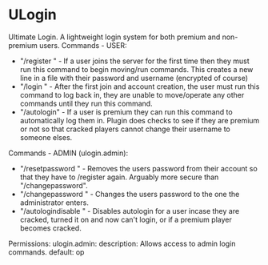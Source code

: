 # ULogin
Ultimate Login. A lightweight login system for both premium and non-premium users.
Commands - USER:
- "/register <password>" - If a user joins the server for the first time then they must run this command to begin moving/run commands. This creates a new line in a file with their password and username (encrypted of course)
- "/login <password>" - After the first join and account creation, the user must run this command to log back in, they are unable to move/operate any other commands until they run this command.
- "/autologin" - If a user is premium they can run this command to automatically log them in. Plugin does checks to see if they are premium or not so that cracked players cannot change their username to someone elses.

Commands - ADMIN (ulogin.admin):
- "/resetpassword <username>" - Removes the users password from their account so that they have to /register again. Arguably more secure than "/changepassword".
- "/changepassword <username> <new password>" - Changes the users password to the one the administrator enters.
- "/autologindisable <username>" - Disables autologin for a user incase they are cracked, turned it on and now can't login, or if a premium player becomes cracked.

Permissions:
ulogin.admin:
  description: Allows access to admin login commands.
  default: op
